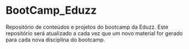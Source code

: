 # BootCamp_Eduzz
Repositório de conteúdos e projetos do bootcamp da Eduzz.
Este repositório será atualizado a cada vez que um novo material for gerado para cada nova disciplina do bootcamp.
